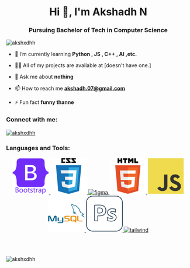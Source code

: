 <h1 align="center">Hi 👋, I'm Akshadh N</h1>
<h3 align="center">Pursuing Bachelor of Tech in Computer Science</h3>

<p align="left"> <img src="https://komarev.com/ghpvc/?username=akshxdhh&label=Profile%20views&color=0e75b6&style=flat" alt="akshxdhh" /> </p>

- 🌱 I’m currently learning **Python , JS , C++ , AI ,etc.**

- 👨‍💻 All of my projects are available at [doesn't have one.]

- 💬 Ask me about **nothing**

- 📫 How to reach me **akshadh.07@gmail.com**

- ⚡ Fun fact **funny thanne**

<h3 align="left">Connect with me:</h3>
<p align="left">
<a href="https://instagram.com/akshxdhh" target="blank"><img align="center" src="https://raw.githubusercontent.com/rahuldkjain/github-profile-readme-generator/master/src/images/icons/Social/instagram.svg" alt="akshxdhh" height="30" width="40" /></a>
</p>

<h3 align="left">Languages and Tools:</h3>
<p align="center" >
  <a href="https://getbootstrap.com" target="_blank" rel="noreferrer">
    <img src="https://raw.githubusercontent.com/devicons/devicon/master/icons/bootstrap/bootstrap-plain-wordmark.svg" alt="bootstrap" width="100" height="100"/> 
  </a> <a href="https://www.w3schools.com/css/" target="_blank" rel="noreferrer"> 
      <img src="https://raw.githubusercontent.com/devicons/devicon/master/icons/css3/css3-original-wordmark.svg" alt="css3" width="100" height="100"/> 
  </a> <a href="https://www.figma.com/" target="_blank" rel="noreferrer">
        <img src="https://www.vectorlogo.zone/logos/figma/figma-icon.svg" alt="figma" width="100" height="100"/>
  </a> <a href="https://www.w3.org/html/" target="_blank" rel="noreferrer"> 
          <img src="https://raw.githubusercontent.com/devicons/devicon/master/icons/html5/html5-original-wordmark.svg" alt="html5" width="100" height="100"/> 
  </a> <a href="https://developer.mozilla.org/en-US/docs/Web/JavaScript" target="_blank" rel="noreferrer">
    <img src="https://raw.githubusercontent.com/devicons/devicon/master/icons/javascript/javascript-original.svg" alt="javascript" width="100" height="100"/> 
  </a> <a href="https://www.mysql.com/" target="_blank" rel="noreferrer"> 
    <img src="https://raw.githubusercontent.com/devicons/devicon/master/icons/mysql/mysql-original-wordmark.svg" alt="mysql" width="100" height="100"/> 
  </a> <a href="https://www.photoshop.com/en" target="_blank" rel="noreferrer">
    <img src="https://raw.githubusercontent.com/devicons/devicon/master/icons/photoshop/photoshop-line.svg" alt="photoshop" width="100" height="100"/>
  </a> <a href="https://tailwindcss.com/" target="_blank" rel="noreferrer">
    <img src="https://www.vectorlogo.zone/logos/tailwindcss/tailwindcss-icon.svg" alt="tailwind" width="100" height="100"/> 
  </a> </p>
<br>
<br>
<p><img align="center" src="https://github-readme-stats.vercel.app/api/top-langs?username=akshxdhh&show_icons=true&locale=en&layout=compact" alt="akshxdhh" /></p>
